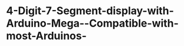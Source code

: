 4-Digit-7-Segment-display-with-Arduino-Mega--Compatible-with-most-Arduinos-
===========================================================================